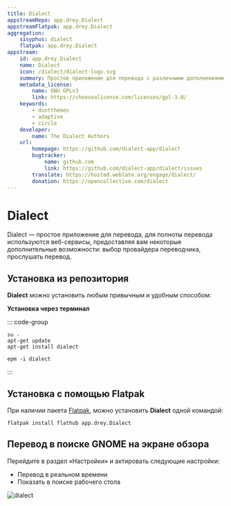 ```yaml
---
title: Dialect
appstreamRepo: app.drey.Dialect
appstreamFlatpak: app.drey.Dialect
aggregation: 
    sisyphus: dialect
    flatpak: app.drey.Dialect
appstream:
    id: app.drey.Dialect
    name: Dialect
    icon: /dialect/dialect-logo.svg
    summary: Простое приложение для перевода с различными дополнениями для улучшения процесса.
    metadata_license: 
        name: GNU GPLv3
        link: https://choosealicense.com/licenses/gpl-3.0/
    keywords: 
        - dontthemes
        - adaptive
        - circle
    developer: 
        name: The Dialect Authors
    url: 
        homepage: https://github.com/dialect-app/dialect
        bugtracker: 
            name: github.com
            link: https://github.com/dialect-app/dialect/issues
        translate: https://hosted.weblate.org/engage/dialect/
        donation: https://opencollective.com/dialect
---
```




# Dialect

Dialect — простое приложение для перевода, для полноты перевода используются веб-сервисы, предоставляя вам некоторые дополнительные возможности: выбор провайдера переводчика, прослушать перевод.

## Установка из репозитория 

**Dialect** можно установить любым привычным и удобным способом:

<!--@include: ./parts/install/software-repo.md-->

**Установка через терминал**

::: code-group

```shell[apt-get]
su -
apt-get update
apt-get install dialect
```
```shell[epm]
epm -i dialect
```
:::

## Установка c помощью Flatpak

При наличии пакета [Flatpak](/flatpak), можно установить **Dialect** одной командой:

```shell
flatpak install flathub app.drey.Dialect
```

<!--@include: ./parts/install/software-flatpak.md-->

## Перевод в поиске GNOME на экране обзора

Перейдите в раздел «Настройки» и актировать следующие настройки:

- Перевод в реальном времени
- Показать в поиске рабочего стола

![dialect](/dialect/dialect-1.jpg)
